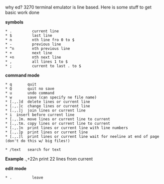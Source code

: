 why ed?
3270 terminal emulator is line based.
Here is some stuff to get basic work done

**symbols**
```
* .         current line
* $         last line
* n         nth line fro 0 to $
* -         previous line
* ^n        nth previous line
* +         next line
* +n        nth next line
* ,         all lines 1 to $
* ;         current to last . to $
```


**command mode**
```
* q       quit
* Q       quit no save
* u       undo command
* w       save (can specify ne file name)
* [.,.]d  delete lines or current line
* [.,.]c  change lines or current line
* [.,.]j  join lines or current line
* i  insert before current line
* [.,.]m. move lines or current line to current
* [.,.tm. copy lines or current line to current
* [.,.]n  print lines or current line with line numbers
* [.,.]p  print lines or current line 
* [.,.]l  print lines or current line wait for neeline at end of page (don't do this w/ big files!)

* /text   search for text

```

**Example**
.,+22n  print 22 lines from current

**edit mode**
```
* .         leave
```

